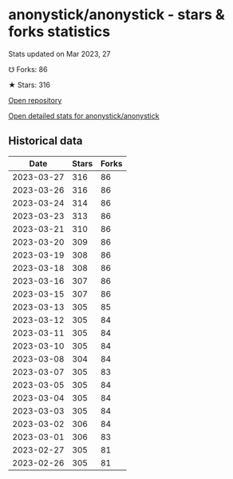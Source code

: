 # anonystick/anonystick - stars & forks statistics

Stats updated on Mar 2023, 27

☋ Forks: 86

★ Stars: 316

[Open repository](https://github.com/anonystick/anonystick)

[Open detailed stats for anonystick/anonystick](https://reviewgithub.com/rep/anonystick/anonystick)

## Historical data
| Date | Stars | Forks |
|------|-------|-------|
| 2023-03-27 | 316 | 86 | 
| 2023-03-26 | 316 | 86 | 
| 2023-03-24 | 314 | 86 | 
| 2023-03-23 | 313 | 86 | 
| 2023-03-21 | 310 | 86 | 
| 2023-03-20 | 309 | 86 | 
| 2023-03-19 | 308 | 86 | 
| 2023-03-18 | 308 | 86 | 
| 2023-03-16 | 307 | 86 | 
| 2023-03-15 | 307 | 86 | 
| 2023-03-13 | 305 | 85 | 
| 2023-03-12 | 305 | 84 | 
| 2023-03-11 | 305 | 84 | 
| 2023-03-10 | 305 | 84 | 
| 2023-03-08 | 304 | 84 | 
| 2023-03-07 | 305 | 83 | 
| 2023-03-05 | 305 | 84 | 
| 2023-03-04 | 305 | 84 | 
| 2023-03-03 | 305 | 84 | 
| 2023-03-02 | 306 | 84 | 
| 2023-03-01 | 306 | 83 | 
| 2023-02-27 | 305 | 81 | 
| 2023-02-26 | 305 | 81 | 

